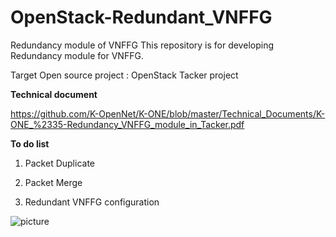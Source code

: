 # OpenStack-Redundant_VNFFG
Redundancy module of VNFFG This repository is for developing Redundancy module for VNFFG.

Target Open source project : OpenStack Tacker project

**Technical document**

https://github.com/K-OpenNet/K-ONE/blob/master/Technical_Documents/K-ONE_%2335-Redundancy_VNFFG_module_in_Tacker.pdf

**To do list**

1. Packet Duplicate

2. Packet Merge

3. Redundant VNFFG configuration

![picture](https://user-images.githubusercontent.com/17261836/51533714-05e7b400-1e87-11e9-80f7-50e72301bc22.png)
